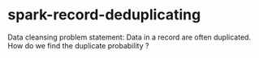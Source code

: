# spark-record-deduplicating
Data cleansing problem statement: Data in a record are often duplicated. How do we find the duplicate probability ?
